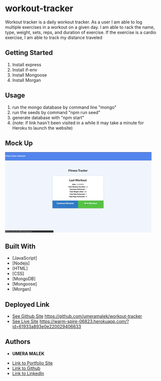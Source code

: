 # workout-tracker
Workout tracker is a daily workout tracker. As a user I am able to log multiple exercises in a workout on a given day. I am able to rack the name, type, weight, sets, reps, and duration of exercise. If the exercise is a cardio exercise, I am able to track my distance traveled

## Getting Started
1. Install express
2. Install if-env
3. Install Mongoose
4. Install Morgan


## Usage 
1. run the mongo database by command line "mongo"
2. run the seeds by command "npm run seed"
3. generate database with "npm start"
4. (note: if link hasn't been visited in a while it may take a minute for Heroku to launch the website)

## Mock Up
![](assets/workout-giphy.gif)

## Built With

* [JavaScript]
* [Nodejs]
* [HTML] 
* [CSS]
* [MongoDB]
* [Mongoose]
* [Morgan]

## Deployed Link

* [See Github Site](#) https://github.com/umeramalek/workout-tracker
* [See Live Site](#) https://warm-spire-06823.herokuapp.com/?id=61933a893e0e220029406633



## Authors

* **UMERA MALEK** 

- [Link to Portfolio Site](https://umeramalek.github.io/umeramalek-portfolio-3/)
- [Link to Github](https://github.com/umeramalek)
- [Link to LinkedIn](www.linkedin.com/in/umeramalek)




